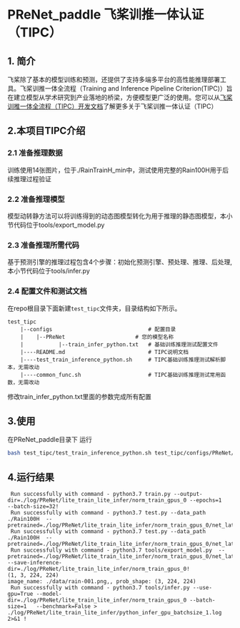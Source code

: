 # PReNet_paddle 飞桨训推一体认证（TIPC）

## 1. 简介
飞桨除了基本的模型训练和预测，还提供了支持多端多平台的高性能推理部署工具。飞桨训推一体全流程（Training and Inference Pipeline Criterion(TIPC)）旨在建立模型从学术研究到产业落地的桥梁，方便模型更广泛的使用。您可以从[飞桨训推一体全流程（TIPC）开发文档](https://github.com/PaddlePaddle/models/blob/release%2F2.2/tutorials/tipc/README.mdd)了解更多关于飞桨训推一体认证（TIPC）

## 2.本项目TIPC介绍

### 2.1 准备推理数据

训练使用14张图片，位于./RainTrainH_min中，测试使用完整的Rain100H用于后续推理过程验证

### 2.2 准备推理模型

模型动转静方法可以将训练得到的动态图模型转化为用于推理的静态图模型，本小节代码位于tools/export_model.py


### 2.3 准备推理所需代码

基于预测引擎的推理过程包含4个步骤：初始化预测引擎、预处理、推理、后处理,本小节代码位于tools/infer.py

### 2.4 配置文件和测试文档

在repo根目录下面新建`test_tipc`文件夹，目录结构如下所示。

```
test_tipc
    |--configs                              # 配置目录
    |    |--PReNet                      # 您的模型名称
    |           |--train_infer_python.txt   # 基础训练推理测试配置文件
    |----README.md                          # TIPC说明文档
    |----test_train_inference_python.sh     # TIPC基础训练推理测试解析脚本，无需改动
    |----common_func.sh                     # TIPC基础训练推理测试常用函数，无需改动
 ```
 
 修改train_infer_python.txt里面的参数完成所有配置
 
 ## 3.使用
 
 在PReNet_paddle目录下
 运行
 ```bash
bash test_tipc/test_train_inference_python.sh test_tipc/configs/PReNet/train_infer_python.txt lite_train_lite_infer
```

## 4.运行结果
```
 Run successfully with command - python3.7 train.py --output-dir=./log/PReNet/lite_train_lite_infer/norm_train_gpus_0 --epochs=1   --batch-size=32! 
 Run successfully with command - python3.7 test.py --data_path ./Rain100H  --pretrained=./log/PReNet/lite_train_lite_infer/norm_train_gpus_0/net_latest.pdparams! 
 Run successfully with command - python3.7 test.py --data_path ./Rain100H  --pretrained=./log/PReNet/lite_train_lite_infer/norm_train_gpus_0/net_latest.pdparams!  
 Run successfully with command - python3.7 tools/export_model.py  --pretrained=./log/PReNet/lite_train_lite_infer/norm_train_gpus_0/net_latest.pdparams --save-inference-dir=./log/PReNet/lite_train_lite_infer/norm_train_gpus_0!  
(1, 3, 224, 224)
image_name: ./data/rain-001.png,, prob_shape: (3, 224, 224)
 Run successfully with command - python3.7 tools/infer.py --use-gpu=True --model-dir=./log/PReNet/lite_train_lite_infer/norm_train_gpus_0 --batch-size=1   --benchmark=False > ./log/PReNet/lite_train_lite_infer/python_infer_gpu_batchsize_1.log 2>&1 !
 ```
